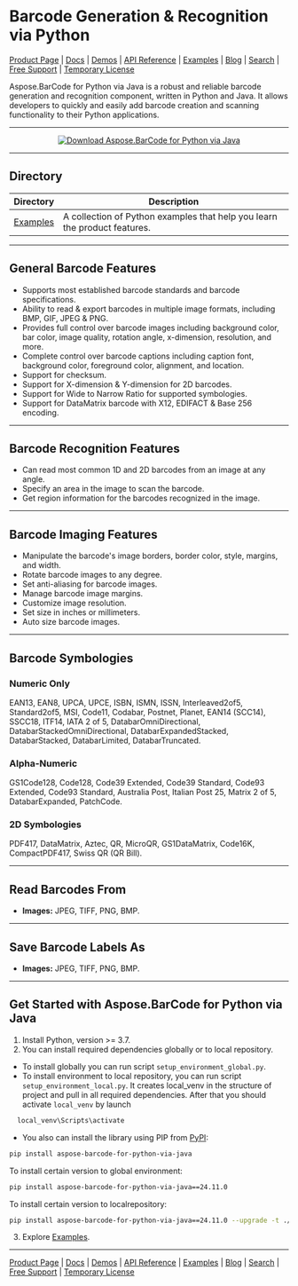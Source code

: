 # Barcode Generation & Recognition via Python

[Product Page](https://products.aspose.com/barcode/python-java) | [Docs](https://docs.aspose.com/barcode/pythonjava/) | [Demos](https://products.aspose.app/barcode/family) | [API Reference](https://apireference.aspose.com/barcode/python) | [Examples](https://github.com/aspose-barcode/Aspose.BarCode-for-Python-via-Java/tree/master/src/examples) | [Blog](https://blog.aspose.com/category/barcode/) | [Search](https://search.aspose.com/) | [Free Support](https://forum.aspose.com/c/barcode) | [Temporary License](https://purchase.aspose.com/temporary-license)

Aspose.BarCode for Python via Java is a robust and reliable barcode generation and recognition component, written in Python and Java. It allows developers to quickly and easily add barcode creation and scanning functionality to their Python applications.

---

<p align="center">
    <a title="Download complete Aspose.BarCode for Python via Java source code" href="https://github.com/aspose-barcode/Aspose.BarCode-for-Python-via-Java/archive/master.zip">
    <img src="https://raw.github.com/AsposeExamples/java-examples-dashboard/master/images/downloadZip-Button-Large.png" alt="Download Aspose.BarCode for Python via Java" />
    </a>
</p>

---

## Directory

| Directory | Description |
| --------- | ----------- |
| [Examples](src/examples) | A collection of Python examples that help you learn the product features. |

---

## General Barcode Features

- Supports most established barcode standards and barcode specifications.
- Ability to read & export barcodes in multiple image formats, including BMP, GIF, JPEG & PNG.
- Provides full control over barcode images including background color, bar color, image quality, rotation angle, x-dimension, resolution, and more.
- Complete control over barcode captions including caption font, background color, foreground color, alignment, and location.
- Support for checksum.
- Support for X-dimension & Y-dimension for 2D barcodes.
- Support for Wide to Narrow Ratio for supported symbologies.
- Support for DataMatrix barcode with X12, EDIFACT & Base 256 encoding.

---

## Barcode Recognition Features

- Can read most common 1D and 2D barcodes from an image at any angle.
- Specify an area in the image to scan the barcode.
- Get region information for the barcodes recognized in the image.

---

## Barcode Imaging Features

- Manipulate the barcode's image borders, border color, style, margins, and width.
- Rotate barcode images to any degree.
- Set anti-aliasing for barcode images.
- Manage barcode image margins.
- Customize image resolution.
- Set size in inches or millimeters.
- Auto size barcode images.

---

## Barcode Symbologies

### Numeric Only
EAN13, EAN8, UPCA, UPCE, ISBN, ISMN, ISSN, Interleaved2of5, Standard2of5, MSI, Code11, Codabar, Postnet, Planet, EAN14 (SCC14), SSCC18, ITF14, IATA 2 of 5, DatabarOmniDirectional, DatabarStackedOmniDirectional, DatabarExpandedStacked, DatabarStacked, DatabarLimited, DatabarTruncated.

### Alpha-Numeric
GS1Code128, Code128, Code39 Extended, Code39 Standard, Code93 Extended, Code93 Standard, Australia Post, Italian Post 25, Matrix 2 of 5, DatabarExpanded, PatchCode.

### 2D Symbologies
PDF417, DataMatrix, Aztec, QR, MicroQR, GS1DataMatrix, Code16K, CompactPDF417, Swiss QR (QR Bill).

---

## Read Barcodes From

- **Images:** JPEG, TIFF, PNG, BMP.

---

## Save Barcode Labels As

- **Images:** JPEG, TIFF, PNG, BMP.

---

## Get Started with Aspose.BarCode for Python via Java

1. Install Python, version >= 3.7.
2. You can install required dependencies globally or to local repository.
  - To install globally you can run script `setup_environment_global.py`.
  - To install environment to local repository, you can run script `setup_environment_local.py`.
It creates local_venv in the structure of project and pull in all required dependencies.
After that you should activate `local_venv` by launch
  ```bash
    local_venv\Scripts\activate
  ```
  - You also can install the library using PIP from [PyPI](https://pypi.org/project/aspose-barcode-for-python-via-java/):
   ```bash
   pip install aspose-barcode-for-python-via-java
   ```
  To install certain version to global environment: 
   ```bash
   pip install aspose-barcode-for-python-via-java==24.11.0
  ```   
To install certain version to localrepository: 
   ```bash
   pip install aspose-barcode-for-python-via-java==24.11.0 --upgrade -t ./local_venv
  ```  
3. Explore [Examples](https://github.com/aspose-barcode/Aspose.BarCode-for-Python-via-Java/tree/master/examples).

---

[Product Page](https://products.aspose.com/barcode/python-java) | [Docs](https://docs.aspose.com/barcode/pythonjava/) | [Demos](https://products.aspose.app/barcode/family) | [API Reference](https://apireference.aspose.com/barcode/python) | [Examples](https://github.com/aspose-barcode/Aspose.BarCode-for-Python-via-Java/tree/master/src/examples) | [Blog](https://blog.aspose.com/category/barcode/) | [Search](https://search.aspose.com/) | [Free Support](https://forum.aspose.com/c/barcode) | [Temporary License](https://purchase.aspose.com/temporary-license)
